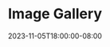 ---
title: "Image Gallery"
date: 2023-11-05T18:00:00-08:00
draft: false
description: "Pictures of Me :earth_americas:"
layout: "gallery"
images:
 - src: /images/gallery/BGallery-1.JPG
 - src: /images/gallery/BGallery-2.JPG
 - src: /images/gallery/BGallery-3.jpg
 - src: /images/gallery/BGallery-4.jpeg
 - src: /images/gallery/BGallery-5.jpg
 - src: /images/gallery/BGallery-6.jpg
---